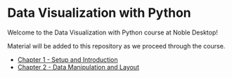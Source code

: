 # Data Visualization with Python

Welcome to the Data Visualization with Python course at Noble Desktop!

Material will be added to this repository as we proceed through the course.

- [Chapter 1 - Setup and Introduction](https://github.com/abbreviatedman/data-viz-chapter-1-setup-and-introduction)
- [Chapter 2 - Data Manipulation and Layout](https://github.com/abbreviatedman/data-viz-chapter-2-data-manipulation-and-layout)
